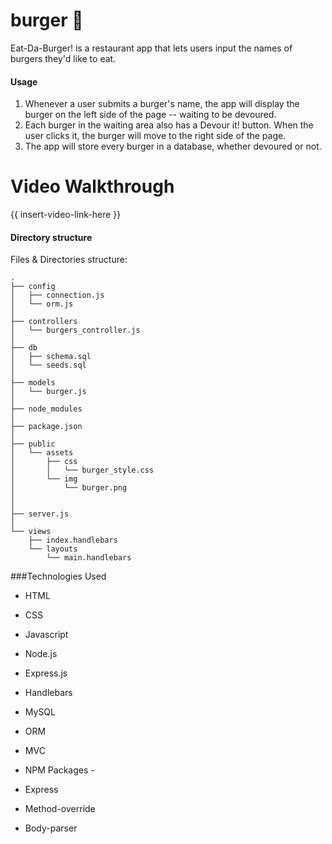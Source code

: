# burger :hamburger:

Eat-Da-Burger! is a restaurant app that lets users input the names of burgers they'd like to eat.

#### Usage

1. Whenever a user submits a burger's name, the app will display the burger on the left side of the page -- waiting to be devoured.
2. Each burger in the waiting area also has a Devour it! button. When the user clicks it, the burger will move to the right side of the page.
3. The app will store every burger in a database, whether devoured or not.

# Video Walkthrough

{{ insert-video-link-here }}

#### Directory structure

Files & Directories structure:

```
.
├── config
│   ├── connection.js
│   └── orm.js
│ 
├── controllers
│   └── burgers_controller.js
│
├── db
│   ├── schema.sql
│   └── seeds.sql
│
├── models
│   └── burger.js
│ 
├── node_modules
│ 
├── package.json
│
├── public
│   └── assets
│       ├── css
│       │   └── burger_style.css
│       └── img
│           └── burger.png
│  
│
├── server.js
│
└── views
    ├── index.handlebars
    └── layouts
        └── main.handlebars
```

###Technologies Used

* HTML
* CSS
* Javascript
* Node.js
* Express.js
* Handlebars
* MySQL
* ORM
* MVC
* NPM Packages - 

* Express
* Method-override
* Body-parser
